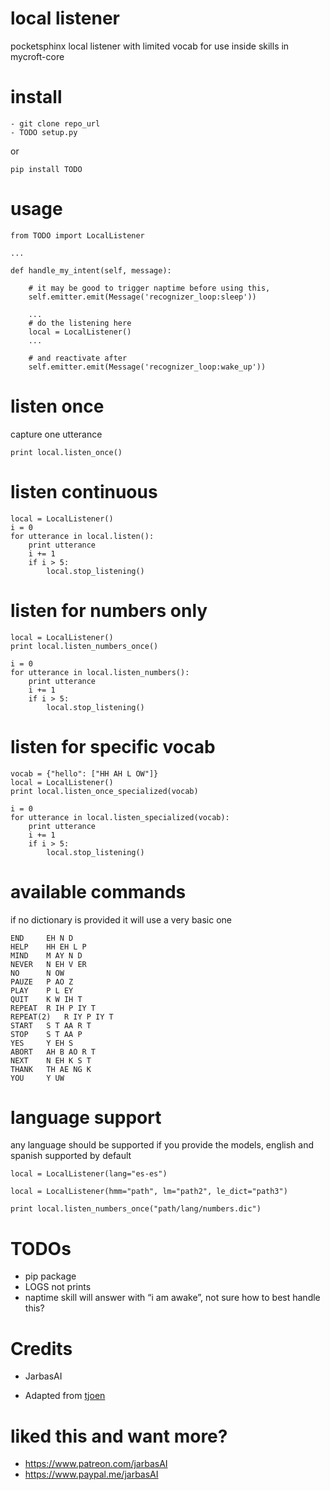 # local listener

pocketsphinx local listener with limited vocab for use inside skills in mycroft-core



# install

    - git clone repo_url
    - TODO setup.py
or

    pip install TODO


# usage

    from TODO import LocalListener

    ...

    def handle_my_intent(self, message):

        # it may be good to trigger naptime before using this,
        self.emitter.emit(Message('recognizer_loop:sleep'))

        ...
        # do the listening here
        local = LocalListener()
        ...

        # and reactivate after
        self.emitter.emit(Message('recognizer_loop:wake_up'))


# listen once

capture one utterance


    print local.listen_once()

# listen continuous

    local = LocalListener()
    i = 0
    for utterance in local.listen():
        print utterance
        i += 1
        if i > 5:
            local.stop_listening()

# listen for numbers only


    local = LocalListener()
    print local.listen_numbers_once()

    i = 0
    for utterance in local.listen_numbers():
        print utterance
        i += 1
        if i > 5:
            local.stop_listening()

# listen for specific vocab

    vocab = {"hello": ["HH AH L OW"]}
    local = LocalListener()
    print local.listen_once_specialized(vocab)

    i = 0
    for utterance in local.listen_specialized(vocab):
        print utterance
        i += 1
        if i > 5:
            local.stop_listening()


# available commands

if no dictionary is provided it will use a very basic one

    END		EH N D
    HELP	HH EH L P
    MIND	M AY N D
    NEVER	N EH V ER
    NO		N OW
    PAUZE	P AO Z
    PLAY	P L EY
    QUIT	K W IH T
    REPEAT	R IH P IY T
    REPEAT(2)	R IY P IY T
    START	S T AA R T
    STOP	S T AA P
    YES		Y EH S
    ABORT	AH B AO R T
    NEXT	N EH K S T
    THANK	TH AE NG K
    YOU		Y UW


# language support


any language should be supported if you provide the models, english and spanish supported by default


    local = LocalListener(lang="es-es")

    local = LocalListener(hmm="path", lm="path2", le_dict="path3")

    print local.listen_numbers_once("path/lang/numbers.dic")


# TODOs

- pip package
- LOGS not prints
- naptime skill will answer with “i am awake”, not sure how to best handle this?


# Credits

- JarbasAI

- Adapted from [tjoen](https://github.com/tjoen/local-stt-test)

# liked this and want more?

- https://www.patreon.com/jarbasAI
- https://www.paypal.me/jarbasAI